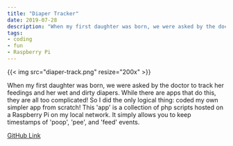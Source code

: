 ```yaml
---
title: "Diaper Tracker"
date: 2019-07-28
description: "When my first daughter was born, we were asked by the doctor to track her feedings and her wet and dirty diapers.  While there are apps that do this, they are all too complicated!  So I did the only logical thing: coded my own simpler app from scratch!"
tags:
- coding
- fun
- Raspberry Pi
---
```


{{< img src="diaper-track.png" resize="200x" >}}

When my first daughter was born, we were asked by the doctor to track her feedings and her wet and dirty diapers.  While there are apps that do this, they are all too complicated!  So I did the only logical thing: coded my own simpler app from scratch!  This 'app' is a collection of php scripts hosted on a Raspberry Pi on my local network.  It simply allows you to keep timestamps of 'poop', 'pee', and 'feed' events.

[GitHub Link](https://github.com/zjrohrbach/diaper-tracker)
